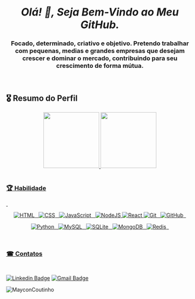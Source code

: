 

*<h1 align="center"> Olá! 👋, Seja Bem-Vindo ao Meu GitHub. </h1>*


<h3 align="center">Focado, determinado, criativo e objetivo. Pretendo trabalhar com pequenas, medias e grandes empresas que desejam crescer e dominar o mercado, contribuindo para seu crescimento de forma mútua.</h3>

<div style="display: inline_block"><br>

<h2> 🎖 Resumo do Perfil </h2>

<div align="center">
  <a href="https://github.com/MayconCoutinho">
  <img height="150em" src="https://github-readme-stats.vercel.app/api/top-langs/?username=MayconCoutinho&layout=compact&langs_count=7&theme=tokyonight"/>
  <img height="150em" src="https://github-readme-stats.vercel.app/api?username=MayconCoutinho&show_icons=true&theme=tokyonight&include_all_commits=true&count_private=true"/>
</div>
  
<div style="display: inline_block"><br>

<h3> 🏆 Habilidade </h3>

&nbsp;

 <div align="center">
 
 ![HTML](https://img.shields.io/badge/HTML5-E34F26?style=for-the-badge&logo=html5&logoColor=ffffff)&ensp;
 ![CSS](https://img.shields.io/badge/CSS-1572B6?style=for-the-badge&logo=css3&logoColor=white)&ensp;
 ![JavaScript](https://img.shields.io/badge/JavaScript-000000?style=for-the-badge&logo=javascript&logoColor=ffff00)&ensp;
 ![NodeJS](https://img.shields.io/badge/node.js-49a249?style=for-the-badge&logo=node.js&logoColor=white)
 ![React](https://img.shields.io/badge/react-%2320232a.svg?style=for-the-badge&logo=react&logoColor=%111111)
 ![Git](https://img.shields.io/badge/GIT-b54e00?style=for-the-badge&logo=git&logoColor=white)&ensp;
 ![GitHub](https://img.shields.io/badge/GitHub-100000?style=for-the-badge&logo=github&logoColor=white)&ensp;
 
 ![Python](https://img.shields.io/badge/Python-14354C?style=for-the-badge&logo=python&logoColor=white)&ensp;
 ![MySQL](https://img.shields.io/badge/MySQL-15406b?style=for-the-badge&logo=mysql&logoColor=white)&ensp;
 ![SQLite](https://img.shields.io/badge/SQLite-07405E?style=for-the-badge&logo=sqlite&logoColor=white)&ensp;
 ![MongoDB](https://img.shields.io/badge/MongoDB-4EA94B?style=for-the-badge&logo=mongodb&logoColor=white)&ensp;
 ![Redis](https://img.shields.io/badge/redis-%23DD0031.svg?style=for-the-badge&logo=redis&logoColor=white)&ensp;
 
 </div>
 
<div style="display: inline_block"><br>
 
<h3> ☎ Contatos </h3>
<div style="display: inline_block"><br>

[![Linkedin Badge](https://img.shields.io/badge/-MayconCoutinho-blue?style=flat-square&logo=Linkedin&logoColor=white&link=https://www.linkedin.com/in/maycon-coutinho/)](https://www.linkedin.com/in/maycon-coutinho/)
[![Gmail Badge](https://img.shields.io/badge/-mayconcoutinhoart@gmail.com-c14438?style=flat-square&logo=Gmail&logoColor=white&link=mailto:mayconcoutinhoart@gmail.com)](mailto:mayconcoutinhoart@gmail.com)

<img src="https://komarev.com/ghpvc/?username=MayconCoutinho&label=Profile%20views&color=0e75b6&style=flat" alt="MayconCoutinho" />

  
